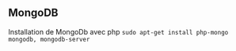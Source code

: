 ## MongoDB

Installation de MongoDb avec php
`sudo apt-get install php-mongo mongodb, mongodb-server`